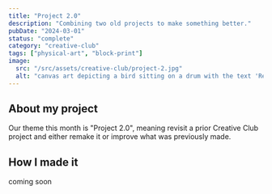 ```yaml
---
title: "Project 2.0"
description: "Combining two old projects to make something better."
pubDate: "2024-03-01"
status: "complete"
category: "creative-club"
tags: ["physical-art", "block-print"]
image:
  src: "/src/assets/creative-club/project-2.jpg"
  alt: "canvas art depicting a bird sitting on a drum with the text 'Ready, Aim, Fire'"
---
```


## About my project

Our theme this month is "Project 2.0", meaning revisit a prior Creative Club project and either remake it or improve what was previously made.

## How I made it

coming soon
